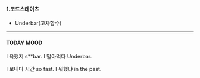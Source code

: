 #### 1.코드스테이츠

- Underbar(고차함수)

---

#### TODAY MOOD

I 욕했지 s\*\*bar.
I 말아먹다 Underbar.

I 보내다 시간 so fast.
I 뭐했냐 in the past.

